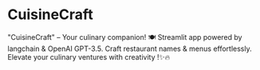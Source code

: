 # CuisineCraft
"CuisineCraft" – Your culinary companion! 🍽️ Streamlit app powered by langchain &amp; OpenAI GPT-3.5. Craft restaurant names &amp; menus effortlessly. Elevate your culinary ventures with creativity !✨🔥 
